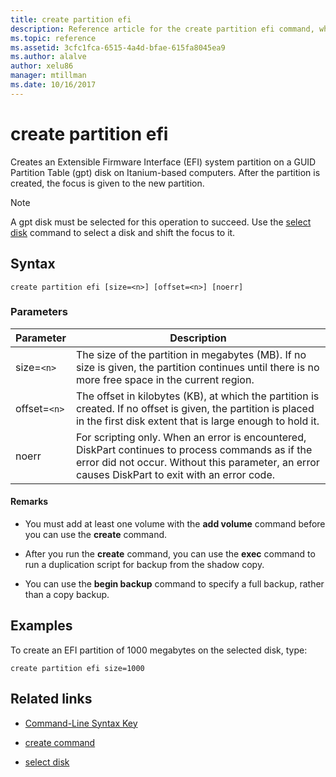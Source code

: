 ```yaml
---
title: create partition efi
description: Reference article for the create partition efi command, which creates an Extensible Firmware Interface (EFI) system partition on a GUID Partition Table (gpt) disk on Itanium-based computers.
ms.topic: reference
ms.assetid: 3cfc1fca-6515-4a4d-bfae-615fa8045ea9
ms.author: alalve
author: xelu86
manager: mtillman
ms.date: 10/16/2017
---
```


# create partition efi



Creates an Extensible Firmware Interface (EFI) system partition on a GUID Partition Table (gpt) disk on Itanium-based computers. After the partition is created, the focus is given to the new partition.

>[!NOTE]
> A gpt disk must be selected for this operation to succeed. Use the [select disk](select-disk.md) command to select a disk and shift the focus to it.

## Syntax

```
create partition efi [size=<n>] [offset=<n>] [noerr]
```

### Parameters

| Parameter | Description |
| --------- | ----------- |
| size=`<n>` | The size of the partition in megabytes (MB). If no size is given, the partition continues until there is no more free space in the current region. |
| offset=`<n>` | The offset in kilobytes (KB), at which the partition is created. If no offset is given, the partition is placed in the first disk extent that is large enough to hold it. |
| noerr | For scripting only. When an error is encountered, DiskPart continues to process commands as if the error did not occur. Without this parameter, an error causes DiskPart to exit with an error code. |

#### Remarks

- You must add at least one volume with the **add volume** command before you can use the **create** command.

- After you run the **create** command, you can use the **exec** command to run a duplication script for backup from the shadow copy.

- You can use the **begin backup** command to specify a full backup, rather than a copy backup.

## Examples

To create an EFI partition of 1000 megabytes on the selected disk, type:

```
create partition efi size=1000
```

## Related links

- [Command-Line Syntax Key](command-line-syntax-key.md)

- [create command](create.md)

- [select disk](select-disk.md)
